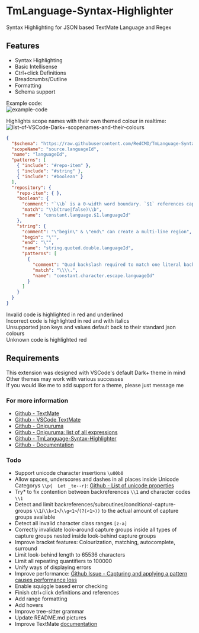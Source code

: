 # TmLanguage-Syntax-Highlighter
Syntax Highlighting for JSON based TextMate Language and Regex

## Features
* Syntax Highlighting
* Basic Intellisense
* Ctrl+click Definitions
* Breadcrumbs/Outline
* Formatting
* Schema support

Example code:  
![example-code](https://github.com/RedCMD/TmLanguage-Syntax-Highlighter/blob/main/images/Example%20Code%20V1.2.png?raw=true)

Highlights scope names with their own themed colour in realtime:  
![list-of-VSCode-Dark+-scopenames-and-their-colours](https://github.com/RedCMD/TmLanguage-Syntax-Highlighter/blob/main/images/VSCode%20Dark+%20theme%20coloured%20scope-names.png?raw=true)

```json textmate
{
  "$schema": "https://raw.githubusercontent.com/RedCMD/TmLanguage-Syntax-Highlighter/main/vscode.tmLanguage.schema.json",
  "scopeName": "source.languageId",
  "name": "languageId",
  "patterns": [
    { "include": "#repo-item" },
    { "include": "#string" },
    { "include": "#boolean" }
  ],
  "repository": {
    "repo-item": { },
    "boolean": {
      "comment": "`\\b` is a 0-width word boundary. `$1` references capture group 1",
      "match": "\\b(true|false)\\b",
      "name": "constant.language.$1.languageId"
    },
    "string": {
      "comment": "\"begin\" & \"end\" can create a multi-line region",
      "begin": "\"",
      "end": "\"",
      "name": "string.quoted.double.languageId",
      "patterns": [
        {
          "comment": "Quad backslash required to match one literal backslash",
          "match": "\\\\.",
          "name": "constant.character.escape.languageId"
        }
      ]
    }
  }
}
```

Invalid code is highlighted in red and underlined  
Incorrect code is highlighted in red and with italics  
Unsupported json keys and values default back to their standard json colours  
Unknown code is highlighted red  


## Requirements
This extension was designed with VSCode's default Dark+ theme in mind  
Other themes may work with various successes  
If you would like me to add support for a theme, please just message me  


### For more information
* [Github - TextMate](https://github.com/textmate/textmate)
* [Github - VSCode TextMate](https://github.com/microsoft/vscode-textmate)
* [Github - Oniguruma](https://github.com/kkos/oniguruma)
* [Github - Oniguruma: list of all expressions](https://github.com/kkos/oniguruma/blob/master/doc/RE)
* [Github - TmLanguage-Syntax-Highlighter](https://github.com/RedCMD/TmLanguage-Syntax-Highlighter)
* [Github - Documentation](https://github.com/RedCMD/TmLanguage-Syntax-Highlighter/blob/main/documentation/index.md)


### Todo
* Support unicode character insertions `\u00b0`
* Allow spaces, underscores and dashes in all places inside Unicode Categorys `\\p{  Let _te--r}`: [Github - List of unicode properties](https://github.com/kkos/oniguruma/blob/bb31b4d402ee3f3a3bc4855c9d0271f43a3e4793/doc/UNICODE_PROPERTIES)
* Try* to fix contention between backreferences `\\1` and character codes `\\1`
* Detect and limit backreferences/subroutines/conditional-capture-groups `\\1`/`\\k<1>`/`\\g<1>`/`(?(<1>))` to the actual amount of capture groups available
* Detect all invalid character class ranges `[z-a]`
* Correctly invalidate look-around capture groups inside all types of capture groups nested inside look-behind capture groups
* Improve bracket features: Colourization, matching, autocomplete, surround
* Limit look-behind length to 65536 characters
* Limit all repeating quantifiers to 100000
* Unify ways of displaying errors
* Improve performance: [Github Issue - Capturing and applying a pattern causes performance loss](https://github.com/microsoft/vscode-textmate/issues/167)
* Enable squiggle based error checking
* Finish ctrl+click definitions and references
* Add range formatting
* Add hovers
* Improve tree-sitter grammar
* Update README.md pictures
* Improve TextMate [documentation](https://github.com/RedCMD/TmLanguage-Syntax-Highlighter/blob/main/documentation/index.md)